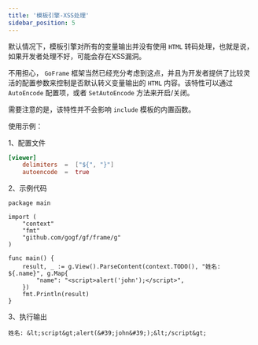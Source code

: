 ```yaml
---
title: '模板引擎-XSS处理'
sidebar_position: 5
---
```


默认情况下，模板引擎对所有的变量输出并没有使用 `HTML` 转码处理，也就是说，如果开发者处理不好，可能会存在XSS漏洞。

不用担心， `GoFrame` 框架当然已经充分考虑到这点，并且为开发者提供了比较灵活的配置参数来控制是否默认转义变量输出的 `HTML` 内容。该特性可以通过 `AutoEncode` 配置项，或者 `SetAutoEncode` 方法来开启/关闭。

需要注意的是，该特性并不会影响 `include` 模板的内置函数。

使用示例：

1、配置文件

```  toml
[viewer]
    delimiters  =  ["${", "}"]
    autoencode  =  true

```

2、示例代码

```
package main

import (
	"context"
	"fmt"
	"github.com/gogf/gf/frame/g"
)

func main() {
	result, _ := g.View().ParseContent(context.TODO(), "姓名: ${.name}", g.Map{
		"name": "<script>alert('john');</script>",
	})
	fmt.Println(result)
}
```

3、执行输出

``` undefined
姓名: &lt;script&gt;alert(&#39;john&#39;);&lt;/script&gt;

```